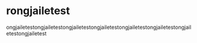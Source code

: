 # rongjailetest

ongjailetestongjailetestongjailetestongjailetestongjailetestongjailetestongjailetestongjailetest
